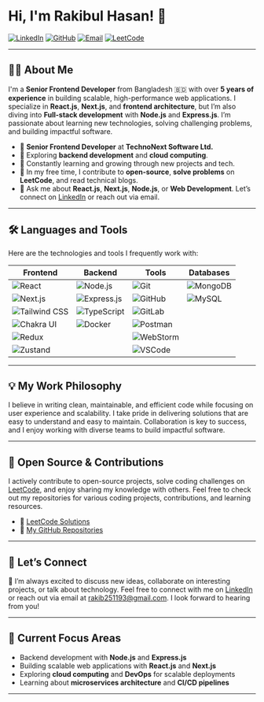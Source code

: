 # Hi, I'm Rakibul Hasan! 👋

[![LinkedIn](https://img.shields.io/badge/-LinkedIn-blue?logo=linkedin&logoColor=white&style=flat&logoWidth=35)](https://www.linkedin.com/in/rakibul-hasan-514649130/)
[![GitHub](https://img.shields.io/badge/-GitHub-black?logo=github&logoColor=white&style=flat&logoWidth=35)](https://github.com/rakibul15/)
[![Email](https://img.shields.io/badge/-Email-red?logo=gmail&logoColor=white&style=flat&logoWidth=35)](mailto:rakib251193@gmail.com)
[![LeetCode](https://img.shields.io/badge/-LeetCode-orange?logo=leetcode&logoColor=white&style=flat&logoWidth=35)](https://leetcode.com/rakibul15/)

---

## 👨‍💻 About Me

I'm a **Senior Frontend Developer** from Bangladesh 🇧🇩 with over **5 years of experience** in building scalable, high-performance web applications. I specialize in **React.js**, **Next.js**, and **frontend architecture**, but I’m also diving into **Full-stack development** with **Node.js** and **Express.js**. I’m passionate about learning new technologies, solving challenging problems, and building impactful software.

- 💼 **Senior Frontend Developer** at **TechnoNext Software Ltd.**
- 🌱 Exploring **backend development** and **cloud computing**.
- 🚀 Constantly learning and growing through new projects and tech.
- 🧩 In my free time, I contribute to **open-source**, **solve problems** on **LeetCode**, and read technical blogs.
- 💬 Ask me about **React.js**, **Next.js**, **Node.js**, or **Web Development**. Let’s connect on [LinkedIn](https://www.linkedin.com/in/rakibul-hasan-514649130/) or reach out via email.

---

## 🛠️ Languages and Tools

Here are the technologies and tools I frequently work with:

| **Frontend**   | **Backend**     | **Tools**         | **Databases**     |  
|----------------|-----------------|-------------------|-------------------|  
| ![React](https://img.shields.io/badge/-React-20232A?logo=react&logoColor=61DAFB&style=flat&logoWidth=35) | ![Node.js](https://img.shields.io/badge/-Node.js-339933?logo=node.js&logoColor=white&style=flat&logoWidth=35) | ![Git](https://img.shields.io/badge/-Git-F05032?logo=git&logoColor=white&style=flat&logoWidth=35) | ![MongoDB](https://img.shields.io/badge/-MongoDB-47A248?logo=mongodb&logoColor=white&style=flat&logoWidth=35) |  
| ![Next.js](https://img.shields.io/badge/-Next.js-000000?logo=nextdotjs&logoColor=white&style=flat&logoWidth=35) | ![Express.js](https://img.shields.io/badge/-Express.js-000000?logo=express&logoColor=white&style=flat&logoWidth=35) | ![GitHub](https://img.shields.io/badge/-GitHub-181717?logo=github&logoColor=white&style=flat&logoWidth=35)  | ![MySQL](https://img.shields.io/badge/-MySQL-4479A1?logo=mysql&logoColor=white&style=flat&logoWidth=35)  |  
| ![Tailwind CSS](https://img.shields.io/badge/-Tailwind%20CSS-38B2AC?logo=tailwindcss&logoColor=white&style=flat&logoWidth=35)  | ![TypeScript](https://img.shields.io/badge/-TypeScript-3178C6?logo=typescript&logoColor=white&style=flat&logoWidth=35)  | ![GitLab](https://img.shields.io/badge/-GitLab-000000?logo=gitlab&logoColor=white&style=flat&logoWidth=35)  |   |  
| ![Chakra UI](https://img.shields.io/badge/-Chakra%20UI-319795?logo=chakraui&logoColor=white&style=flat&logoWidth=35)  | ![Docker](https://img.shields.io/badge/-Docker-2496ED?logo=docker&logoColor=white&style=flat&logoWidth=35)  | ![Postman](https://img.shields.io/badge/-Postman-FF6C37?logo=postman&logoColor=white&style=flat&logoWidth=35)  |   |  
| ![Redux](https://img.shields.io/badge/-Redux-764ABC?logo=redux&logoColor=white&style=flat&logoWidth=35)  |   | ![WebStorm](https://img.shields.io/badge/-WebStorm-000000?logo=webstorm&logoColor=white&style=flat&logoWidth=35)  |   |  
| ![Zustand](https://img.shields.io/badge/-Zustand-ff6e02?logo=zustand&logoColor=white&style=flat&logoWidth=35)  |   | ![VSCode](https://img.shields.io/badge/-VSCode-007ACC?logo=visualstudiocode&logoColor=white&style=flat&logoWidth=35)  |   |  

---

## 💡 My Work Philosophy

I believe in writing clean, maintainable, and efficient code while focusing on user experience and scalability. I take pride in delivering solutions that are easy to understand and easy to maintain. Collaboration is key to success, and I enjoy working with diverse teams to build impactful software. 

---

## 📂 Open Source & Contributions

I actively contribute to open-source projects, solve coding challenges on [LeetCode](https://leetcode.com/rakibul15/), and enjoy sharing my knowledge with others. Feel free to check out my repositories for various coding projects, contributions, and learning resources.

- 🌱 [LeetCode Solutions](https://leetcode.com/u/rhrakib/)
- 📂 [My GitHub Repositories](https://github.com/rakibul15)

---

## 🤝 Let’s Connect

💬 I’m always excited to discuss new ideas, collaborate on interesting projects, or talk about technology. Feel free to connect with me on [LinkedIn](https://www.linkedin.com/in/rakibul-hasan-514649130/) or reach out via email at [rakib251193@gmail.com](mailto:rakib251193@gmail.com). I look forward to hearing from you!

---

## 📍 Current Focus Areas

- Backend development with **Node.js** and **Express.js**
- Building scalable web applications with **React.js** and **Next.js**
- Exploring **cloud computing** and **DevOps** for scalable deployments
- Learning about **microservices architecture** and **CI/CD pipelines**

---
